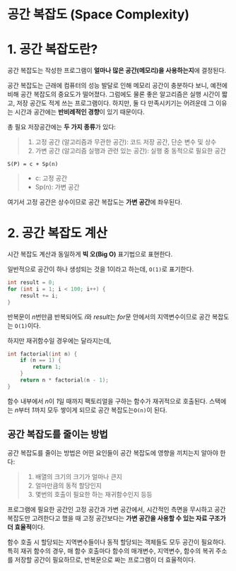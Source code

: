 
# 공간 복잡도 (Space Complexity)

  
# 1. 공간 복잡도란?

공간 복잡도는 작성한 프로그램이 **얼마나 많은 공간(메모리)을 사용하는지**에 결정된다.

공간 복잡도는 근래에 컴퓨터의 성능 발달로 인해 메모리 공간이 충분하다 보니, 예전에 비해 공간 복잡도의 중요도가 떨어졌다. 그럼에도 물론 좋은 알고리즘은 실행 시간이 짧고, 저장 공간도 적게 쓰는 프로그램이다. 하지만, 둘 다 만족시키기는 어려운데 그 이유는 시간과 공간에는 **반비례적인 경향**이 있기 때문이다.

총 필요 저장공간에는 **두 가지 종류**가 있다:

> 1. 고정 공간 (알고리즘과 무관한 공간): 코드 저장 공간, 단순 변수 및 상수
> 2. 가변 공간 (알고리즘 실행과 관련 있는 공간): 실행 중 동적으로 필요한 공간 

`S(P) = c + Sp(n)`

> - c: 고정 공간
> - Sp(n): 가변 공간

여기서 고정 공간은 상수이므로 공간 복잡도는 **가변 공간**에 좌우된다.

# 2. 공간 복잡도 계산

시간 복잡도 계산과 동일하게 **빅 오(Big O)** 표기법으로 표현한다. 

일반적으로 공간이 하나 생성되는 것을 1이라고 하는데, `O(1)`로 표기한다. 

```C
int result = 0;
for (int i = 1; i < 100; i++) {
    result += i;
}
```

반복문이 *n*번만큼 반복되어도 *i*와 *result*는 *for*문 안에서의 지역변수이므로 공간 복잡도는 `O(1)`이다.

하지만 재귀함수일 경우에는 달라지는데,

```C
int factorial(int n) {
    if (n == 1) {
        return 1;
    }
    return n * factorial(n - 1);
}
```

함수 내부에서 *n*이 *1*일 때까지 팩토리얼을 구하는 함수가 재귀적으로 호출된다. 스택에는 *n*부터 *1*까지 모두 쌓이게 되므로 공간 복잡도는`O(n)`이 된다. 

## 공간 복잡도를 줄이는 방법

공간 복잡도를 줄이는 방법은 어떤 요인들이 공간 복잡도에 영향을 끼치는지 알아야 한다:

> 1. 배열의 크기의 크기가 얼마나 큰지
> 2. 얼마만큼의 동적 할당인지
> 3. 몇번의 호출이 필요한 하는 재귀함수인지 등등 

프로그램에 필요한 공간인 고정 공간과 가변 공간에서, 시간적인 측면을 무시하고 공간 복잡도만 고려한다고 했을 때 고정 공간보다는 **가변 공간을 사용할 수 있는 자료 구조가 더 효율적**이다. 

함수 호출 시 할당되는 지역변수들이나 동적 할당되는 객체들도 모두 공간이 필요하다. 특히 재귀 함수의 경우, 매 함수 호출마다 함수의 매개변수, 지역변수, 함수의 복귀 주소를 저장할 공간이 필요하므로, 반복문으로 짜는 프로그램이 더 효율적이다.